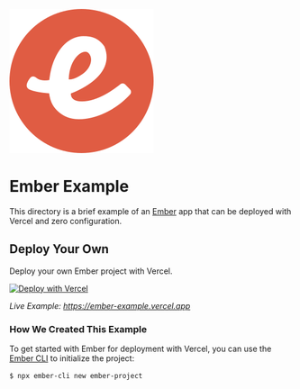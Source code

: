 ![Ember Logo](https://github.com/vercel/vercel/blob/master/packages/frameworks/logos/ember.svg)

# Ember Example

This directory is a brief example of an [Ember](https://emberjs.com/) app that can be deployed with Vercel and zero configuration.

## Deploy Your Own

Deploy your own Ember project with Vercel.

[![Deploy with Vercel](https://vercel.com/button)](https://vercel.com/import/project?template=https://github.com/vercel/vercel/tree/master/examples/ember)

_Live Example: https://ember-example.vercel.app_

### How We Created This Example

To get started with Ember for deployment with Vercel, you can use the [Ember CLI](https://ember-cli.com/) to initialize the project:

```shell
$ npx ember-cli new ember-project
```

